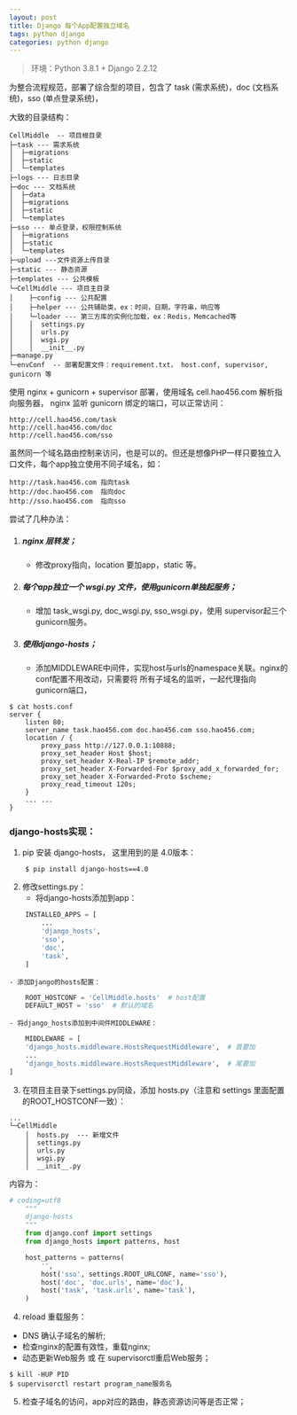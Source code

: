```yaml
---
layout: post
title: Django 每个App配置独立域名
tags: python django
categories: python django
---
```


<style type="text/css">
    dd{text-indent: 20px}
</style>

> 环境：Python 3.8.1 + Django 2.2.12

为整合流程规范，部署了综合型的项目，包含了 task (需求系统)，doc (文档系统)，sso (单点登录系统)，

大致的目录结构：
```shell
CellMiddle  -- 项目根目录
├─task --- 需求系统
│  ├─migrations
│  ├─static
│  └─templates
├─logs --- 日志目录
├─doc --- 文档系统
│  ├─data
│  ├─migrations
│  ├─static
│  └─templates
├─sso --- 单点登录，权限控制系统
│  ├─migrations
│  ├─static
│  └─templates
├─upload ---文件资源上传目录
├─static --- 静态资源
├─templates --- 公共模板
└─CellMiddle --- 项目主目录
│    ├─config --- 公共配置
│    ├─helper --- 公共辅助类，ex：时间，日期，字符串，响应等
│    └─loader --- 第三方库的实例化加载，ex：Redis，Memcached等
│    │  settings.py
│    │  urls.py
│    │  wsgi.py
│    │  __init__.py
├─manage.py
└─envConf  -- 部署配置文件：requirement.txt， host.conf, supervisor, gunicorn 等
```

使用 nginx + gunicorn + supervisor 部署，使用域名 cell.hao456.com 解析指向服务器，
nginx 监听 gunicorn 绑定的端口，可以正常访问：
```shell
http://cell.hao456.com/task
http://cell.hao456.com/doc
http://cell.hao456.com/sso
```
虽然同一个域名路由控制来访问，也是可以的。但还是想像PHP一样只要独立入口文件，每个app独立使用不同子域名，如：
```shell
http://task.hao456.com 指向task
http://doc.hao456.com  指向doc
http://sso.hao456.com  指向sso
```

尝试了几种办法：
1. ##### nginx 层转发；
    - 修改proxy指向，location 要加app，static 等。
2. ##### 每个app独立一个 wsgi.py 文件，使用gunicorn单独起服务；
    - 增加 task_wsgi.py, doc_wsgi.py, sso_wsgi.py，使用 supervisor起三个gunicorn服务。
3. ##### 使用django-hosts；
    - 添加MIDDLEWARE中间件，实现host与urls的namespace关联。nginx的conf配置不用改动，只需要将
所有子域名的监听，一起代理指向gunicorn端口，

```shell
$ cat hosts.conf
server {
    listen 80;
    server_name task.hao456.com doc.hao456.com sso.hao456.com;
    location / {
        proxy_pass http://127.0.0.1:10888;
        proxy_set_header Host $host;
        proxy_set_header X-Real-IP $remote_addr;
        proxy_set_header X-Forwarded-For $proxy_add_x_forwarded_for;
        proxy_set_header X-Forwarded-Proto $scheme;
        proxy_read_timeout 120s;
    }
    ... ...
}
```

### django-hosts实现：
1. pip 安装 django-hosts， 这里用到的是 4.0版本：
```shell
    $ pip install django-hosts==4.0
```
2. 修改settings.py：
    - 将django-hosts添加到app：
```python
    INSTALLED_APPS = [
        ...
        'django_hosts',
        'sso',
        'doc',
        'task',
    ]
```
    - 添加Django的hosts配置：
```python
    ROOT_HOSTCONF = 'CellMiddle.hosts'  # host配置
    DEFAULT_HOST = 'sso'  # 默认的域名
```    

    - 将django_hosts添加到中间件MIDDLEWARE：
```python
    MIDDLEWARE = [
    'django_hosts.middleware.HostsRequestMiddleware',  # 首要加
    ...
    'django_hosts.middleware.HostsRequestMiddleware',  # 尾要加
]
```

3. 在项目主目录下settings.py同级，添加 hosts.py（注意和 settings 里面配置的ROOT_HOSTCONF一致）：
```shell
...
└─CellMiddle
    │  hosts.py  --- 新增文件
    │  settings.py
    │  urls.py
    │  wsgi.py
    │  __init__.py
```
内容为：  
```python
# coding=utf8
    """
    django-hosts
    """
    from django.conf import settings
    from django_hosts import patterns, host

    host_patterns = patterns(
        '',
        host('sso', settings.ROOT_URLCONF, name='sso'),
        host('doc', 'doc.urls', name='doc'),
        host('task', 'task.urls', name='task'),
    )
```  

4. reload 重载服务：
  - DNS 确认子域名的解析;
  - 检查nginx的配置有效性，重载nginx;
  - 动态更新Web服务 或 在 supervisorctl重启Web服务；  
```shell
$ kill -HUP PID
$ supervisorctl restart program_name服务名
```

5. 检查子域名的访问，app对应的路由，静态资源访问等是否正常；
